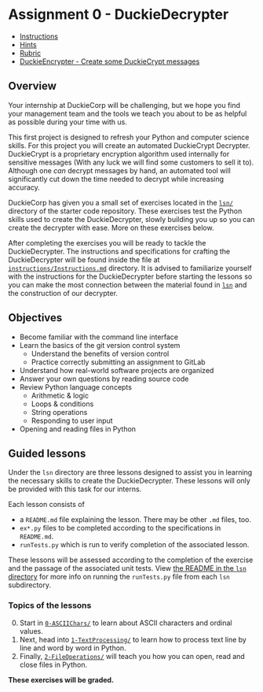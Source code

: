 # Assignment 0 - DuckieDecrypter

* [Instructions](instructions/Instructions.md)
* [Hints](instructions/Hints.md)
* [Rubric](instructions/Rubric.md)
* [DuckieEncrypter - Create some DuckieCrypt messages](instructions/Duckie_Encrypter.md)


## Overview

Your internship at DuckieCorp will be challenging, but we hope you find your management team and the tools we teach you about to be as helpful as possible during your time with us.

This first project is designed to refresh your Python and computer science skills.  For this project you will create an automated DuckieCrypt Decrypter.  DuckieCrypt is a proprietary encryption algorithm used internally for sensitive messages (With any luck we will find some customers to sell it to).  Although one *can* decrypt messages by hand, an automated tool will significantly cut down the time needed to decrypt while increasing accuracy.

DuckieCorp has given you a small set of exercises located in the [`lsn/`](lsn) directory of the starter code repository.  These exercises test the Python skills used to create the DuckieDecrypter, slowly building you up so you can create the decrypter with ease. More on these exercises below.

After completing the exercises you will be ready to tackle the DuckieDecrypter. The instructions and specifications for crafting the DuckieDecrypter will be found inside the file at [`instructions/Instructions.md`](instructions/Instructions.md) directory. It is advised to familiarize yourself with the instructions for the DuckieDecrypter before starting the lessons so you can make the most connection between the material found in [`lsn`](lsn) and the construction of our decrypter.


## Objectives

-   Become familiar with the command line interface
-   Learn the basics of the git version control system
    -   Understand the benefits of version control
    -   Practice correctly submitting an assignment to GitLab
-   Understand how real-world software projects are organized
-   Answer your own questions by reading source code
-   Review Python language concepts
    -   Arithmetic & logic
    -   Loops & conditions
    -   String operations
    -   Responding to user input
-   Opening and reading files in Python


## Guided lessons

Under the `lsn` directory are three lessons designed to assist you in learning the necessary skills to create the DuckieDecrypter. These lessons will only be provided with this task for our interns.

Each lesson consists of
*   a `README.md` file explaining the lesson.  There may be other `.md` files, too.
*   `ex*.py` files to be completed according to the specifications in `README.md`.
*   `runTests.py` which is run to verify completion of the associated lesson.

These lessons will be assessed according to the completion of the exercise and the passage of the associated unit tests. View [the README in the `lsn` directory](./lsn) for more info on running the `runTests.py` file from each `lsn` subdirectory.

### Topics of the lessons

0.  Start in [`0-ASCIIChars/`](lsn/0-ASCIIChars) to learn about ASCII characters and ordinal values.
1.  Next, head into [`1-TextProcessing/`](lsn/1-TextProcessing) to learn how to process text line by line and word by word in Python.
2.  Finally, [`2-FileOperations/`](lsn/2-FileOperations) will teach you how you can open, read and close files in Python.

**These exercises will be graded.**

